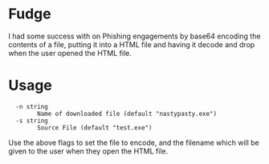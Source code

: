 # Fudge

I had some success with on Phishing engagements by base64 encoding the contents of a file, putting it into a HTML file and having it decode and drop when the user opened the HTML file. 


# Usage

      -n string
            Name of downloaded file (default "nastypasty.exe")
      -s string
            Source File (default "test.exe")

Use the above flags to set the file to encode, and the filename which will be given to the user when they open the HTML file. 
